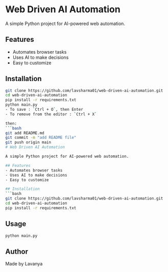 # Web Driven AI Automation

A simple Python project for AI-powered web automation.

## Features
- Automates browser tasks
- Uses AI to make decisions
- Easy to customize

## Installation
```bash
git clone https://github.com/lavsharma01/web-driven-ai-automation.git
cd web-driven-ai-automation
pip install -r requirements.txt
python main.py
- To save : `Ctrl + O`, then Enter  
- To remove from the editor : `Ctrl + X`  

then:  
```bash
git add README.md
git commit -m "add README file"
git push origin main
# Web Driven AI Automation

A simple Python project for AI-powered web automation.

## Features
- Automates browser tasks
- Uses AI to make decisions
- Easy to customize

## Installation
```bash
git clone https://github.com/lavsharma01/web-driven-ai-automation.git
cd web-driven-ai-automation
pip install -r requirements.txt
```

## Usage
```bash
python main.py
```

## Author
Made by Lavanya


